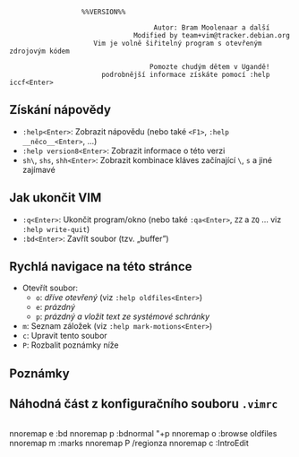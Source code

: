 ```
                  %%VERSION%%
                                    
                                    Autor: Bram Moolenaar a další
                               Modified by team+vim@tracker.debian.org
                     Vim je volně šiřitelný program s otevřeným zdrojovým kódem

                                   Pomozte chudým dětem v Ugandě!
                       podrobnější informace získáte pomocí :help iccf<Enter>
```

## Získání nápovědy
- `:help<Enter>`: Zobrazit nápovědu (nebo také `<F1>`, `:help __něco__<Enter>`, …)
- `:help version8<Enter>`: Zobrazit informace o této verzi
- `sh\`, `shs`, `shh<Enter>`: Zobrazit kombinace kláves začínající `\`, `s` a jiné zajímavé


## Jak ukončit VIM
- `:q<Enter>`: Ukončit program/okno (nebo také `:qa<Enter>`, `ZZ` a `ZQ` … viz `:help write-quit`)
- `:bd<Enter>`: Zavřít soubor (tzv. „buffer”)


## Rychlá navigace na této stránce
- Otevřít soubor:
    - `o`: *dříve otevřený* (viz `:help oldfiles<Enter>`)
    - `e`: *prázdný*
    - `p`: *prázdný a vložit text ze systémové schránky*
- `m`: Seznam záložek (viz `:help mark-motions<Enter>`)
- `c`: Upravit tento soubor
- `P`: Rozbalit poznámky níže

<!--region Poznámky -->
## Poznámky
<!--endregion-->

## Náhodná část z konfiguračního souboru `.vimrc`
``` %%VIMRC%%
```

<!--region Mapování -->
nnoremap <buffer><silent> e :bd<cr>
nnoremap <buffer><silent> p :bd<bar>normal "+p<cr>
nnoremap <buffer><silent> o :browse oldfiles<cr>
nnoremap <buffer><silent> m :marks<cr>
nnoremap <buffer> P /region<cr>za
nnoremap <buffer><silent> c :IntroEdit<cr>
<!--endregion-->

